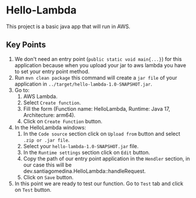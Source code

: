 # Hello-Lambda
This project is a basic java app that will run in AWS.

## Key Points
1. We don't need an entry point (`public static void main{...}`) for this application because when you upload your jar to aws lambda you have to set your entry point method.
2. Run `mvn clean package` this command will create a `jar file` of your application in `../target/hello-lambda-1.0-SNAPSHOT.jar`.
3. Go to:
   1. AWS Lambda.
   2. Select `Create function`.
   3. Fill the form (Function name: HelloLambda, Runtime: Java 17, Architecture: arm64).
   4. Click on `Create Function` button.
4. In the HelloLambda windows:
   1. In the `Code source` section click on `Upload from` button and select `.zip or .jar file`.
   2. Select your `hello-lambda-1.0-SNAPSHOT.jar` file.
   3. In the `Runtime settings` section click on `Edit` button.
   4. Copy the path of our entry point application in the `Hendler` section, in our case this will be dev.santiagomedina.HelloLambda::handleRequest.
   5. Click on `Save` button.
5. In this point we are ready to test our function. Go to `Test` tab and click on `Test` button.